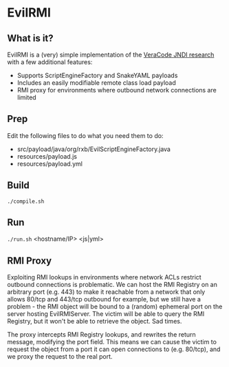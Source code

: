 # EvilRMI

## What is it?

EvilRMI is a (very) simple implementation of the [VeraCode JNDI research](https://www.veracode.com/blog/research/exploiting-jndi-injections-java) with a few additional features:

* Supports ScriptEngineFactory and SnakeYAML payloads
* Includes an easily modifiable remote class load payload
* RMI proxy for environments where outbound network connections are limited

## Prep

Edit the following files to do what you need them to do:

* src/payload/java/org/rxb/EvilScriptEngineFactory.java
* resources/payload.js
* resources/payload.yml

## Build

`./compile.sh`

## Run

`./run.sh` <hostname/IP> <port> <js|yml> <path to payload>

## RMI Proxy

Exploiting RMI lookups in environments where network ACLs restrict outbound connections is problematic. We can host the RMI Registry on an arbitrary port (e.g. 443) to make it reachable from a network that only allows 80/tcp and 443/tcp outbound for example, but we still have a problem - the RMI object will be bound to a (random) ephemeral port on the server hosting EvilRMIServer. The victim will be able to query the RMI Registry, but it won't be able to retrieve the object. Sad times.

The proxy intercepts RMI Registry lookups, and rewrites the return message, modifying the port field. This means we can cause the victim to request the object from a port it can open connections to (e.g. 80/tcp), and we proxy the request to the real port.
